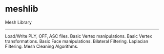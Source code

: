 meshlib
=======

Mesh Library

--------------
Load/Write PLY, OFF, ASC files.
Basic Vertex manipulations.
Basic Vertex transformations.
Basic Face manipulations.
Bilateral Filtering.
Laplacian Filtering.
Mesh Cleaning Algorithms.
